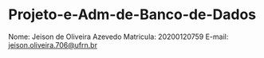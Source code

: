 # Projeto-e-Adm-de-Banco-de-Dados

Nome: Jeison de Oliveira Azevedo
Matricula: 20200120759 
E-mail: jeison.oliveira.706@ufrn.br
